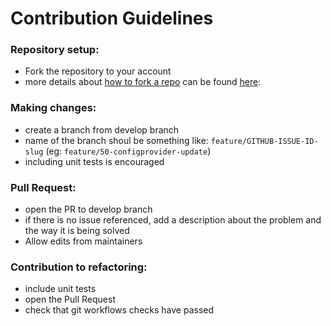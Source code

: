 # Contribution Guidelines

### Repository setup:

-   Fork the repository to your account
-   more details about [how to fork a repo](https://docs.github.com/en/github/getting-started-with-github/fork-a-repo) can be found [here](https://docs.github.com/en/github/getting-started-with-github/fork-a-repo):

### Making changes:

-   create a branch from develop branch
-   name of the branch shoul be something like: `feature/GITHUB-ISSUE-ID-slug` (eg: `feature/50-configprovider-update`)
-   including unit tests is encouraged

### Pull Request:

-   open the PR to develop branch
-   if there is no issue referenced, add a description about the problem and the way it is being solved
-   Allow edits from maintainers

### Contribution to refactoring:

-   include unit tests
-   open the Pull Request
-   check that git workflows checks have passed
